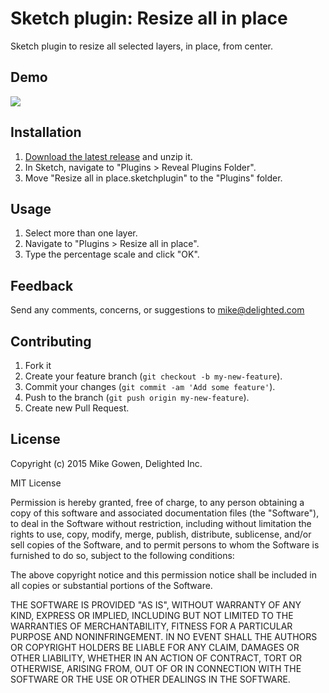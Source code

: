 Sketch plugin: Resize all in place
=================

Sketch plugin to resize all selected layers, in place, from center.

## Demo

![](https://dl.dropboxusercontent.com/u/159452/Github%20readme%20demos%20%5BDO%20NOT%20DELETE%5D/resize-all-in-place.gif)

## Installation

1. [Download the latest release](https://github.com/mikegowen/sketch-resize-all-in-place/releases/latest) and unzip it.
2. In Sketch, navigate to "Plugins > Reveal Plugins Folder".
3. Move "Resize all in place.sketchplugin" to the "Plugins" folder.

## Usage

1. Select more than one layer.
2. Navigate to "Plugins > Resize all in place".
3. Type the percentage scale and click "OK".

## Feedback

Send any comments, concerns, or suggestions to [mike@delighted.com](mailto:mike@delighted.com)

## Contributing

1. Fork it
2. Create your feature branch (`git checkout -b my-new-feature`).
3. Commit your changes (`git commit -am 'Add some feature'`).
4. Push to the branch (`git push origin my-new-feature`).
5. Create new Pull Request.

## License

Copyright (c) 2015 Mike Gowen, Delighted Inc.

MIT License

Permission is hereby granted, free of charge, to any person obtaining
a copy of this software and associated documentation files (the
"Software"), to deal in the Software without restriction, including
without limitation the rights to use, copy, modify, merge, publish,
distribute, sublicense, and/or sell copies of the Software, and to
permit persons to whom the Software is furnished to do so, subject to
the following conditions:

The above copyright notice and this permission notice shall be
included in all copies or substantial portions of the Software.

THE SOFTWARE IS PROVIDED "AS IS", WITHOUT WARRANTY OF ANY KIND,
EXPRESS OR IMPLIED, INCLUDING BUT NOT LIMITED TO THE WARRANTIES OF
MERCHANTABILITY, FITNESS FOR A PARTICULAR PURPOSE AND
NONINFRINGEMENT. IN NO EVENT SHALL THE AUTHORS OR COPYRIGHT HOLDERS BE
LIABLE FOR ANY CLAIM, DAMAGES OR OTHER LIABILITY, WHETHER IN AN ACTION
OF CONTRACT, TORT OR OTHERWISE, ARISING FROM, OUT OF OR IN CONNECTION
WITH THE SOFTWARE OR THE USE OR OTHER DEALINGS IN THE SOFTWARE.
